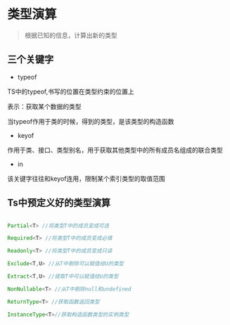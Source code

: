 # 类型演算

> 根据已知的信息，计算出新的类型

## 三个关键字

- typeof

TS中的typeof,书写的位置在类型约束的位置上

表示：获取某个数据的类型

当typeof作用于类的时候，得到的类型，是该类型的构造函数

- keyof

作用于类、接口、类型别名，用于获取其他类型中的所有成员名组成的联合类型

- in

该关键字往往和keyof连用，限制某个索引类型的取值范围

## Ts中预定义好的类型演算

```ts

Partial<T> //将类型T中的成员变成可选

Required<T> //将类型T中的成员变成必填

Readonly<T> //将类型T中的成员变成只读

Exclude<T,U> //从T中剔除可以赋值给U的类型

Extract<T,U> //提取T中可以赋值给U的类型

NonNullable<T> //从T中剔除null和undefined

ReturnType<T> //获取函数返回类型

InstanceType<T>//获取构造函数类型的实例类型

```